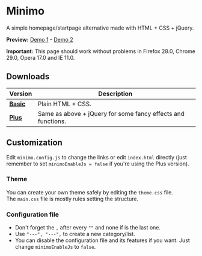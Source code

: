 Minimo
=======
A simple homepage/startpage alternative made with HTML + CSS + jQuery.

**Preview:** [Demo 1](http://jackosdev.github.io/Minimo-Homepage/) - [Demo 2](http://jackosdev.github.io/)

**Important:** This page should work without problems in Firefox 28.0, Chrome 29.0, Opera 17.0 and IE 11.0.


Downloads
----------
| Version | Description |
|---------|-------------|
| **[Basic](https://github.com/JackosDev/Minimo-Homepage/archive/basic.zip)** | Plain HTML + CSS. |
| **[Plus](https://github.com/JackosDev/Minimo-Homepage/archive/master.zip)** | Same as above + jQuery for some fancy effects and functions. |


Customization
--------------
Edit `minimo.config.js` to change the links or edit `index.html` directly (just remember to set `minimoEnableJs = false` if you're using the Plus version).

### Theme
You can create your own theme safely by editing the `theme.css` file.  
The `main.css` file is mostly rules setting the structure.

### Configuration file
- Don't forget the `,` after every `""` and none if is the last one.  
- Use `"---", "---",` to create a new category/list.
- You can disable the configuration file and its features if you want. Just change `minimoEnableJs` to `false`.
